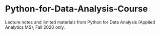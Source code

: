 # Python-for-Data-Analysis-Course

Lecture notes and limited materials from Python for Data Analysis (Applied Analytics MS), Fall 2020 only. 
